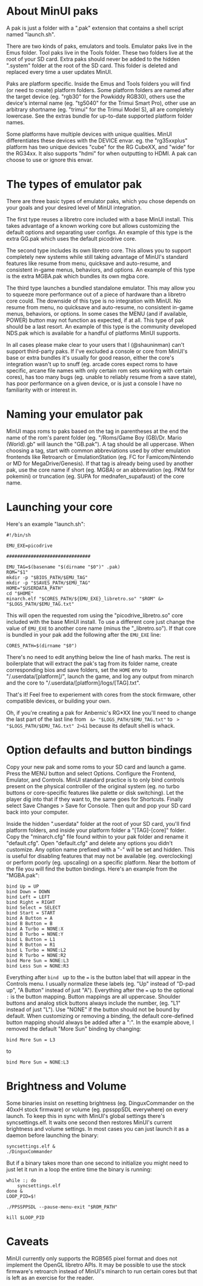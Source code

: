 # About MinUI paks

A pak is just a folder with a ".pak" extension that contains a shell script named "launch.sh". 

There are two kinds of paks, emulators and tools. Emulator paks live in the Emus folder. Tool paks live in the Tools folder. These two folders live at the root of your SD card. Extra paks should never be added to the hidden ".system" folder at the root of the SD card. This folder is deleted and replaced every time a user updates MinUI.

Paks are platform specific. Inside the Emus and Tools folders you will find (or need to create) platform folders. Some platform folders are named after the target device (eg. "rgb30" for the Powkiddy RGB30), others use the device's internal name (eg. "tg5040" for the Trimui Smart Pro), other use an arbitrary shortname (eg. "trimui" for the Trimui Model S), all are completely lowercase. See the extras bundle for up-to-date supported platform folder names.

Some platforms have multiple devices with unique qualities. MinUI differentiates these devices with the DEVICE envar. eg. the "rg35xxplus" platform has two unique devices "cube" for the RG CubeXX, and "wide" for the RG34xx. It also supports "hdmi" for when outputting to HDMI. A pak can choose to use or ignore this envar.

# The types of emulator pak

There are three basic types of emulator paks, which you chose depends on your goals and your desired level of MinUI integration.

The first type reuses a libretro core included with a base MinUI install. This takes advantage of a known working core but allows customizing the default options and separating user configs. An example of this type is the extra GG.pak which uses the default picodrive core.

The second type includes its own libretro core. This allows you to support completely new systems while still taking advantage of MinUI's standard features like resume from menu, quicksave and auto-resume, and consistent in-game menus, behaviors, and options. An example of this type is the extra MGBA.pak which bundles its own mgba core.

The third type launches a bundled standalone emulator. This may allow you to squeeze more performance out of a piece of hardware than a libretro core could. The downside of this type is no integration with MinUI. No resume from menu, no quicksave and auto-resume, no consistent in-game menus, behaviors, or options. In some cases the MENU (and if available, POWER) button may not function as expected, if at all. This type of pak should be a last resort. An example of this type is the community developed NDS.pak which is available for a handful of platforms MinUI supports.

In all cases please make clear to your users that I (@shauninman) can't support third-party paks. If I've excluded a console or core from MinUI's base or extra bundles it's usually for good reason, either the core's integration wasn't up to snuff (eg. arcade cores expect roms to have specific, arcane file names with only certain rom sets working with certain cores), has too many bugs (eg. unable to reliably resume from a save state), has poor performance on a given device, or is just a console I have no familiarity with or interest in.

# Naming your emulator pak

MinUI maps roms to paks based on the tag in parentheses at the end the name of the rom's parent folder (eg. "/Roms/Game Boy (GB)/Dr. Mario (World).gb" will launch the "GB.pak"). A tag should be all uppercase. When choosing a tag, start with common abbreviations used by other emulation frontends like Retroarch or EmulationStation (eg. FC for Famicom/Nintendo or MD for MegaDrive/Genesis). If that tag is already being used by another pak, use the core name if short (eg. MGBA) or an abbreviation (eg. PKM for pokemini) or truncation (eg. SUPA for mednafen_supafaust) of the core name.

# Launching your core

Here's an example "launch.sh":

	#!/bin/sh
	
	EMU_EXE=picodrive
	
	###############################
	
	EMU_TAG=$(basename "$(dirname "$0")" .pak)
	ROM="$1"
	mkdir -p "$BIOS_PATH/$EMU_TAG"
	mkdir -p "$SAVES_PATH/$EMU_TAG"
	HOME="$USERDATA_PATH"
	cd "$HOME"
	minarch.elf "$CORES_PATH/${EMU_EXE}_libretro.so" "$ROM" &> "$LOGS_PATH/$EMU_TAG.txt"

This will open the requested rom using the "picodrive\_libretro.so" core included with the base MinUI install. To use a different core just change the value of `EMU_EXE` to another core name (minus the "_libretro.so"). If that core is bundled in your pak add the following after the `EMU_EXE` line:

	CORES_PATH=$(dirname "$0")

There's no need to edit anything below the line of hash marks. The rest is boilerplate that will extract the pak's tag from its folder name, create corresponding bios and save folders, set the `HOME` env to "/.userdata/[platform]/", launch the game, and log any output from minarch and the core to "/.userdata/[platform]/logs/[TAG].txt".

That's it! Feel free to experiement with cores from the stock firmware, other compatible devices, or building your own.

Oh, if you're creating a pak for Anbernic's RG*XX line you'll need to change the last part of the last line from ` &> "$LOGS_PATH/$EMU_TAG.txt"` to ` > "$LOGS_PATH/$EMU_TAG.txt" 2>&1` because its default shell is whack.

# Option defaults and button bindings

Copy your new pak and some roms to your SD card and launch a game. Press the MENU button and select Options. Configure the Frontend, Emulator, and Controls. MinUI standard practice is to only bind controls present on the physical controller of the original system (eg. no turbo buttons or core-specific features like palette or disk switching). Let the player dig into that if they want to, the same goes for Shortcuts. Finally select Save Changes > Save for Console. Then quit and pop your SD card back into your computer. 

Inside the hidden ".userdata" folder at the root of your SD card, you'll find platform folders, and inside your platform folder a "[TAG]-[core]" folder. Copy the "minarch.cfg" file found within to your pak folder and rename it "default.cfg". Open "default.cfg" and delete any options you didn't customize. Any option name prefixed with a "-" will be set and hidden. This is useful for disabling features that may not be available (eg. overclocking) or perform poorly (eg. upscaling) on a specific platform. Near the bottom of the file you will find the button bindings. Here's an example from the "MGBA.pak":

	bind Up = UP
	bind Down = DOWN
	bind Left = LEFT
	bind Right = RIGHT
	bind Select = SELECT
	bind Start = START
	bind A Button = A
	bind B Button = B
	bind A Turbo = NONE:X
	bind B Turbo = NONE:Y
	bind L Button = L1
	bind R Button = R1
	bind L Turbo = NONE:L2
	bind R Turbo = NONE:R2
	bind More Sun = NONE:L3
	bind Less Sun = NONE:R3

Everything after `bind ` up to the `=` is the button label that will appear in the Controls menu. I usually normalize these labels (eg.  "Up" instead of "D-pad up", "A Button" instead of just "A"). Everything after the `=` up to the optional `:` is the button mapping. Button mappings are all uppercase. Shoulder buttons and analog stick buttons always include the number, (eg. "L1" instead of just "L"). Use "NONE" if the button should not be bound by default. When customizing or removing a binding, the default core-defined button mapping should always be added after a ":". In the example above, I removed the default "More Sun" binding by changing:

	bind More Sun = L3

to

	bind More Sun = NONE:L3

# Brightness and Volume

Some binaries insist on resetting brightness (eg. DinguxCommander on the 40xxH stock firmware) or volume (eg. ppssppSDL everywhere) on every launch. To keep this in sync with MinUI's global settings there's syncsettings.elf. It waits one second then restores MinUI's current brightness and volume settings. In most cases you can just launch it as a daemon before launching the binary:

	syncsettings.elf &
	./DinguxCommander

But if a binary takes more than one second to initialize you might need to just let it run in a loop the entire time the binary is running:

	while :; do
	    syncsettings.elf
	done &
	LOOP_PID=$!
	
	./PPSSPPSDL --pause-menu-exit "$ROM_PATH"
	
	kill $LOOP_PID

# Caveats

MinUI currently only supports the RGB565 pixel format and does not implement the OpenGL libretro APIs. It may be possible to use the stock firmware's retroarch instead of MinUI's minarch to run certain cores but that is left as an exercise for the reader.
